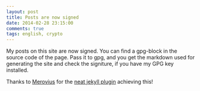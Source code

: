 ```yaml
---
layout: post
title: Posts are now signed
date: 2014-02-28 23:15:00
comments: true
tags: english, crypto
---
```


My posts on this site are now signed. You can find a gpg-block in the source
code of the page. Pass it to gpg, and you get the markdown used for
generating the site and check the signiture, if you have my GPG key installed.

Thanks to [Merovius](https://blog.merovius.de/)
for the [neat jekyll plugin](https://blog.merovius.de/2014/01/23/signed-blog-posts.html)
achieving this!
